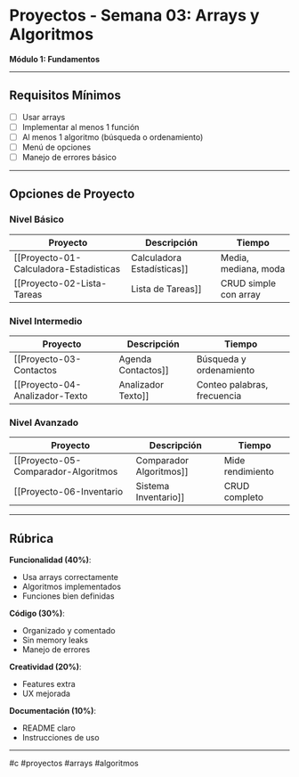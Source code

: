 # Proyectos - Semana 03: Arrays y Algoritmos

**Módulo 1: Fundamentos**

---

## Requisitos Mínimos

- [ ] Usar arrays
- [ ] Implementar al menos 1 función
- [ ] Al menos 1 algoritmo (búsqueda o ordenamiento)
- [ ] Menú de opciones
- [ ] Manejo de errores básico

---

## Opciones de Proyecto

### Nivel Básico

| Proyecto | Descripción | Tiempo |
|----------|-------------|--------|
| [[Proyecto-01-Calculadora-Estadisticas|Calculadora Estadísticas]] | Media, mediana, moda | 3h |
| [[Proyecto-02-Lista-Tareas|Lista de Tareas]] | CRUD simple con array | 3-4h |

### Nivel Intermedio

| Proyecto | Descripción | Tiempo |
|----------|-------------|--------|
| [[Proyecto-03-Contactos|Agenda Contactos]] | Búsqueda y ordenamiento | 4-5h |
| [[Proyecto-04-Analizador-Texto|Analizador Texto]] | Conteo palabras, frecuencia | 4h |

### Nivel Avanzado

| Proyecto | Descripción | Tiempo |
|----------|-------------|--------|
| [[Proyecto-05-Comparador-Algoritmos|Comparador Algoritmos]] | Mide rendimiento | 5h |
| [[Proyecto-06-Inventario|Sistema Inventario]] | CRUD completo | 6h |

---

## Rúbrica

**Funcionalidad (40%)**:
- Usa arrays correctamente
- Algoritmos implementados
- Funciones bien definidas

**Código (30%)**:
- Organizado y comentado
- Sin memory leaks
- Manejo de errores

**Creatividad (20%)**:
- Features extra
- UX mejorada

**Documentación (10%)**:
- README claro
- Instrucciones de uso

---

#c #proyectos #arrays #algoritmos
